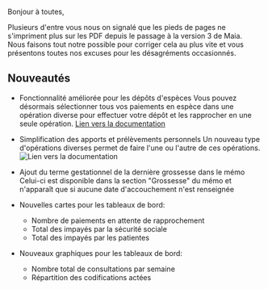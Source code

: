 Bonjour à toutes,

Plusieurs d'entre vous nous on signalé que les pieds de pages ne s'impriment plus sur les PDF depuis le passage à la version 3 de Maia.  
Nous faisons tout notre possible pour corriger cela au plus vite et vous présentons toutes nos excuses pour les désagréments occasionnés.  

## Nouveautés

- Fonctionnalité améliorée pour les dépôts d'espèces
  Vous pouvez désormais sélectionner tous vos paiements en espèce dans une opération diverse pour effectuer votre dépôt et les rapprocher en une seule opération.
  [Lien vers la documentation](https://doc.maia-by-dokos.fr/maia/comptabilite/prelevement-apport-personnel/)

- Simplification des apports et prélèvements personnels
  Un nouveau type d'opérations diverses permet de faire l'une ou l'autre de ces opérations.
  ![Lien vers la documentation](https://doc.maia-by-dokos.fr/maia/comptabilite/depot-especes/)

- Ajout du terme gestationnel de la dernière grossesse dans le mémo
  Celui-ci est disponible dans la section "Grossesse" du mémo et n'apparaît que si aucune date d'accouchement n'est renseignée

- Nouvelles cartes pour les tableaux de bord:
  - Nombre de paiements en attente de rapprochement
  - Total des impayés par la sécurité sociale
  - Total des impayés par les patientes

- Nouveaux graphiques pour les tableaux de bord:
  - Nombre total de consultations par semaine
  - Répartition des codifications actées
